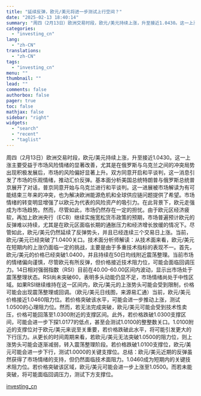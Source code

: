 ```yaml
---
title: "延续反弹，欧元/美元将进一步测试上行空间？"
date: "2025-02-13 18:40:14"
summary: "周四（2月13日）欧洲交易时段，欧元/美元持续上涨，升至接近1.0430。这一上涨主要受益于市场风险..."
categories:
  - "investing_cn"
lang:
  - "zh-CN"
translations:
  - "zh-CN"
tags:
  - "investing_cn"
menu: ""
thumbnail: ""
lead: ""
comments: false
authorbox: false
pager: true
toc: false
mathjax: false
sidebar: "right"
widgets:
  - "search"
  - "recent"
  - "taglist"
---
```


周四（2月13日）欧洲交易时段，欧元/美元持续上涨，升至接近1.0430。这一上涨主要受益于市场风险情绪的显著改善，尤其是在俄罗斯与乌克兰之间的冲突局势出现积极发展后，市场的风险偏好显著上升。双方同意开启和平谈判，这一消息引发了市场的乐观情绪，推动汇价反弹。基本面分析美国总统特朗普与俄罗斯总统普京展开了对话，普京同意开始与乌克兰进行和平谈判。这一进展被市场解读为有可能结束三年来的冲突，也为解决欧洲能源危机和全球供应链问题提供了希望。市场情绪的转变明显增强了以欧元为代表的风险资产的吸引力。在此背景下，欧元走强成为市场趋势。然而，尽管如此，市场仍然存在一定的担忧。由于欧元区经济疲软，再加上欧洲央行（ECB）继续实施宽松货币政策的预期，市场普遍预计欧元的反弹难以持续，尤其是在欧元区面临长期的通胀压力和经济增长放缓的情况下。尽管如此，欧元/美元仍然延续了反弹势头，并且已经连续三个交易日上涨。当前，欧元/美元已经突破了1.0400关口。技术面分析师解读：从技术面来看，欧元/美元在短期内的上涨仍面临一定的挑战，主要是由于多重技术指标的表现不一。首先，欧元/美元的价格已经突破1.0400，并且持续在50日均线附近震荡整理。当前市场的情绪偏向谨慎，尽管欧元有所反弹，但价格接近技术阻力位，可能会面临回调压力。14日相对强弱指数（RSI）目前在40.00-60.00区间内波动，显示出市场处于震荡整理状态。RSI尚未突破60，表明多头动能仍显不足，市场情绪尚处于中性区域。如果RSI继续维持在这一区间内，欧元/美元的上涨势头可能会受到限制，价格可能会出现震荡整理或回调。（欧元/美元日线图，来源易汇通）当前，欧元/美元价格接近1.0460阻力位。若价格突破该水平，可能会进一步推动上涨，测试1.0500的心理阻力位。然而，若无法完成突破，欧元/美元可能会受到技术性卖压，价格可能回落至1.0300附近的支撑区间。此外，若价格跌破1.0300支撑区间，可能会进一步下探1.0177的低点，甚至会测试1.0100的整整数关口。1.0100附近的支撑位对于欧元/美元来说至关重要，若价格跌破此水平，将可能引发更大的下行压力。从更长的时间周期来看，若欧元/美元无法突破1.0500的阻力位，则上涨势头可能会逐渐减弱，转入震荡整理阶段。若价格跌破1.0100支撑位，欧元/美元可能会进一步下行，测试1.0000的关键支撑位。总结：欧元/美元近期的反弹虽然获得了市场情绪的支持，但仍然面临技术面阻力。1.0460成为短期内的关键技术阻力位。若价格突破该区域，欧元/美元可能会进一步上涨至1.0500。而若未能突破，将可能面临回调压力，测试下方支撑位。

[investing_cn](https://cn.investing.com/news/forex-news/article-2669963)
